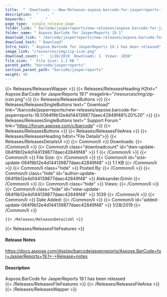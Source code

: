 ```yaml
---
title:  "  Downloads ---New-Releases-aspose.barcode-for-jasperreports-19.1 . " 
description:  "    . " 
keywords:  "    . " 
page_type:  single_release_page
folder_link: " barcode/jasperreports/new-releases/aspose.barcode-for-jasperreports-19.1/"
folder_name: " Aspose.BarCode for JasperReports 19.1"
download_link: " /barcode/jasperreports/new-releases/aspose.barcode-for-jasperreports-19.1/064f9b12e4d144139877daec42849f48"
download_text: " Download"
Intro_text: " Aspose.BarCode for JasperReports 19.1 has been released"
image_link: "/resources/img/zip-icon.png"
download_count: "   1/28/2019  Downloads: 1  Views: 1038"
file_size: "  File Size: 1.1 KB "
parent_path: "barcode/jasperreports"
section_parent_path: "barcode/jasperreports"
weight: 48 
---
```


{{< Releases/ReleasesWapper >}}
  {{< Releases/ReleasesHeading H2txt=" Aspose.BarCode for JasperReports 19.1" imagelink="/resources/img/zip-icon.png">}}
  {{< Releases/ReleasesButtons >}}
    {{< Releases/ReleasesSingleButtons text=" Download" link="/barcode/jasperreports/new-releases/aspose.barcode-for-jasperreports-19.1/064f9b12e4d144139877daec42849f48%20%20" >}}
    {{< Releases/ReleasesSingleButtons text=" Support Forum " link="https://forum.aspose.com/c/barcode" >}}
  {{< Releases/ReleasesButtons >}}
  {{< Releases/ReleasesFileArea >}}
    {{< Releases/ReleasesHeading h4txt="File Details">}}
    {{< Releases/ReleasesDetailsUl >}}
            {{< Common/li  >}} Downloads: {{< /Common/li >}} 
      {{< Common/li class="downloadcount" id="dwn-update-064f9b12e4d144139877daec42849f48" >}} 1 {{< /Common/li >}} 
      {{< Common/li  >}} File Size: {{< /Common/li >}} 
      {{< Common/li id="size-update-064f9b12e4d144139877daec42849f48" >}} 1.1 KB {{< /Common/li >}} 
      {{< Common/li  class="hide" >}} Posted By: {{< /Common/li >}} 
      {{< Common/li class="hide" id="author-update-064f9b12e4d144139877daec42849f48" >}} Aleksander.Grinin {{< /Common/li >}} 
      {{< Common/li class="hide"  >}} Views: {{< /Common/li >}} 
      {{< Common/li class="hide" id="view-update-064f9b12e4d144139877daec42849f48" >}} 1039 {{< /Common/li >}} 
      {{< Common/li  >}} Date Added: {{< /Common/li >}} 
      {{< Common/li id="added-update-064f9b12e4d144139877daec42849f48" >}} 1/28/2019 {{< /Common/li >}} 

    {{< /Releases/ReleasesDetailsUl >}}

  {{< Releases/ReleasesFileFeatures >}}
      <h4>Release Notes</h4><div><a href="https://docs.aspose.com/display/barcodejasperreports/Aspose.BarCode+for+JasperReports+19.1+-+Release+notes">https://docs.aspose.com/display/barcodejasperreports/Aspose.BarCode+for+JasperReports+19.1+-+Release+notes</a></div><h4>Description</h4><div class="HTMLDescription">Aspose.BarCode for JasperReports 19.1 has been released</div>
  {{< /Releases/ReleasesFileFeatures >}}
 {{< /Releases/ReleasesFileArea >}}
{{< /Releases/ReleasesWapper >}}


